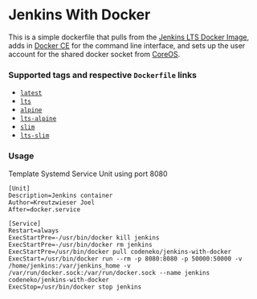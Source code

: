 # Jenkins With Docker

This is a simple dockerfile that pulls from the [Jenkins LTS Docker Image](https://hub.docker.com/r/jenkins/jenkins/), adds in [Docker CE](https://docs.docker.com/engine/installation/linux/docker-ce/debian/) for the command line interface, and sets up the user account for the shared docker socket from [CoreOS](https://coreos.com/).

### Supported tags and respective `Dockerfile` links

- [`latest`](https://github.com/coodeneko/jenkins-with-docker/blob/master/Dockerfile)
- [`lts`](https://github.com/coodeneko/jenkins-with-docker/blob/master/lts/Dockerfile)
- [`alpine`](https://github.com/coodeneko/jenkins-with-docker/blob/master/alpine/Dockerfile)
- [`lts-alpine`](https://github.com/coodeneko/jenkins-with-docker/blob/master/lts/alpine/Dockerfile)
- [`slim`](https://github.com/coodeneko/jenkins-with-docker/blob/master/slim/Dockerfile)
- [`lts-slim`](https://github.com/coodeneko/jenkins-with-docker/blob/master/lts/slim/Dockerfile)

### Usage

Template Systemd Service Unit using port 8080

```
[Unit]
Description=Jenkins container
Author=Kreutzwieser Joel
After=docker.service

[Service]
Restart=always
ExecStartPre=-/usr/bin/docker kill jenkins
ExecStartPre=-/usr/bin/docker rm jenkins
ExecStartPre=/usr/bin/docker pull codeneko/jenkins-with-docker
ExecStart=/usr/bin/docker run --rm -p 8080:8080 -p 50000:50000 -v /home/jenkins:/var/jenkins_home -v /var/run/docker.sock:/var/run/docker.sock --name jenkins codeneko/jenkins-with-docker
ExecStop=/usr/bin/docker stop jenkins
```